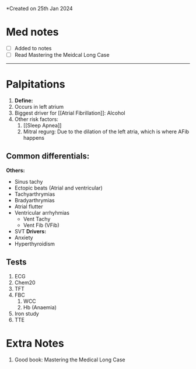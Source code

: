 *Created on 25th Jan 2024

# Med notes
- [ ] Added to notes
- [ ] Read Mastering the Meidcal Long Case
---

# Palpitations
1. **Define:**
2. Occurs in left atrium
3. Biggest driver for [[Atrial Fibrillation]]: Alcohol
4. Other risk factors:
	1. [[Sleep Apnea]]
	2. Mitral regurg: Due to the dilation of the left atria, which is where AFib happens

## Common differentials:
**Others:**
- Sinus tachy
- Ectopic beats (Atrial and ventricular)
- Tachyarthrymias
- Bradyarthrymias
- Atrial flutter
- Ventricular arrhyhmias
	- Vent Tachy
	- Vent Fib (VFib)
- SVT
**Drivers:**
- Anxiety
- Hyperthyroidism

## Tests
1. ECG
2. Chem20
3. TFT
4. FBC
	1. WCC
	2. Hb (Anaemia)
5. Iron study
6. TTE
# Extra Notes
1. Good book: Mastering the Medical Long Case